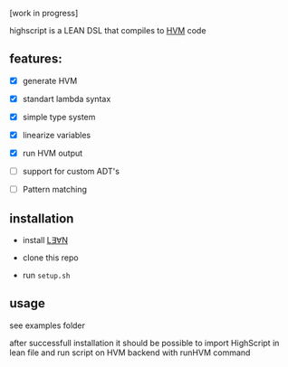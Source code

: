 

[work in progress]

highscript is a LEAN DSL that compiles to [HVM](https://github.com/HigherOrderCo/hvm3) code

## features:

  - [x] generate HVM
  - [x] standart lambda syntax
  - [x] simple type system
  - [x] linearize variables
  - [x] run HVM output
  - [ ] support for custom ADT's
  - [ ] Pattern matching


## installation

  - install [L∃∀N](https://leanprover-community.github.io/install/macos.html)

  - clone this repo

  - run `setup.sh`

## usage

see examples folder

after successfull installation it should be possible to import HighScript in lean file and run script on HVM backend with runHVM command
